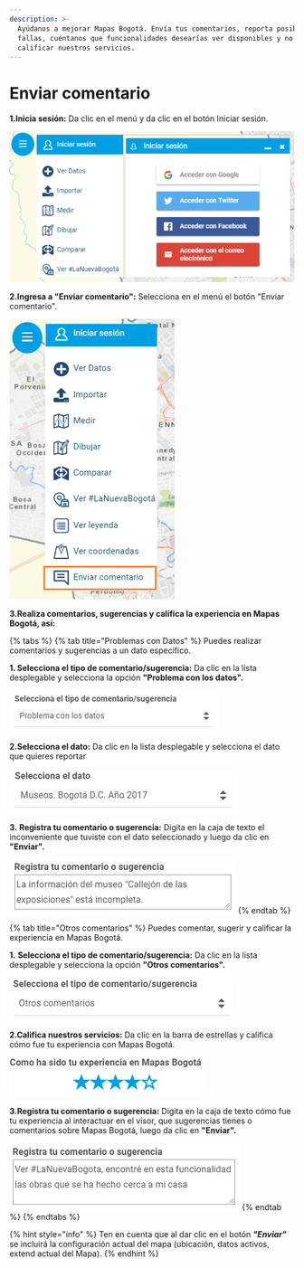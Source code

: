 ```yaml
---
description: >-
  Ayúdanos a mejorar Mapas Bogotá. Envía tus comentarios, reporta posibles
  fallas, cuéntanos que funcionalidades desearías ver disponibles y no olvides
  calificar nuestros servicios.
---
```


# Enviar comentario

**1.Inicia sesión:** Da clic en el menú y da clic en el botón Iniciar sesión.

![](.gitbook/assets/image%20%28245%29.png)

**2.Ingresa a "Enviar comentario":** Selecciona en el menú el botón "Enviar comentario".

![](.gitbook/assets/image%20%2828%29.png)

**3.Realiza comentarios, sugerencias y califica la experiencia en Mapas Bogotá, así:**

{% tabs %}
{% tab title="Problemas con Datos" %}
Puedes realizar comentarios y sugerencias a un dato especifico.

**1. Selecciona el tipo de comentario/sugerencia:** Da clic en la lista desplegable y selecciona la opción **"Problema con los datos".**

![](.gitbook/assets/image%20%2835%29.png)

**2.Selecciona el dato:** Da clic en la lista desplegable y selecciona el dato que quieres reportar

![](.gitbook/assets/image%20%28164%29.png)

**3.** **Registra tu comentario o sugerencia:** Digita en la caja de texto el inconveniente que tuviste con el dato seleccionado y luego da clic en **"Enviar".**

![](.gitbook/assets/image%20%28198%29.png)
{% endtab %}

{% tab title="Otros comentarios" %}
 Puedes comentar, sugerir y calificar la experiencia en Mapas Bogotá.

**1.** **Selecciona el tipo de comentario/sugerencia:** Da clic en la lista desplegable y selecciona la opción **"Otros comentarios".**

![](.gitbook/assets/image%20%28243%29.png)

**2.Califica nuestros servicios:** Da clic en la barra de estrellas y califica cómo fue tu experiencia con Mapas Bogotá.

![](.gitbook/assets/image%20%28124%29.png)

**3.Registra tu comentario o sugerencia:** Digita en la caja de texto cómo fue tu experiencia al interactuar en el visor, que sugerencias tienes o comentarios sobre Mapas Bogotá, luego da clic en **"Enviar".**

![](.gitbook/assets/image%20%28203%29.png)
{% endtab %}
{% endtabs %}

{% hint style="info" %}
 Ten en cuenta que al dar clic en el botón _**"Enviar"**_ se incluirá la configuración actual del mapa \(ubicación, datos activos, extend actual del Mapa\).
{% endhint %}




